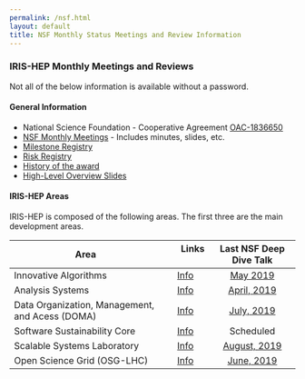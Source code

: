 ```yaml
---
permalink: /nsf.html
layout: default
title: NSF Monthly Status Meetings and Review Information
---
```

### IRIS-HEP Monthly Meetings and Reviews

Not all of the below information is available without a password.

#### General Information

* National Science Foundation - Cooperative Agreement [OAC-1836650](https://www.nsf.gov/awardsearch/showAward?AWD_ID=1836650)
* [NSF Monthly Meetings](https://indico.cern.ch/category/11204/) - Includes minutes, slides, etc.
* [Milestone Registry](https://docs.google.com/spreadsheets/d/1VKpHlQWXu_p8AUv5E5H_BzqF_i7hh2Z-Id0XPwNHu8o/edit#gid=0)
* [Risk Registry](https://docs.google.com/spreadsheets/d/11oyGUEew_UT4M67QkQtOJqwvXdjVV_FreDX3qaJJKD8/edit#gid=0)
* [History of the award](about/overview)
* [High-Level Overview Slides](https://docs.google.com/presentation/d/1FOkTKZbzyEPAzhZ5TNaxB3Gkqs1VzzS9CNXdNuJhx9Y/edit#slide=id.g450ed9a7a4_0_5) 

#### IRIS-HEP Areas
IRIS-HEP is composed of the following areas. The first three are the main development areas.

| Area | &nbsp; &nbsp; &nbsp; Links &nbsp; &nbsp; &nbsp;| Last NSF Deep Dive Talk |
| ---- | :-------------: | :-----: |
| Innovative Algorithms | [Info](ia) | [May 2019](https://indico.cern.ch/event/818460/contributions/3418066/attachments/1840620/3022159/InnovativeAlgorithms_May_2019_3.pdf) |
| Analysis Systems | [Info](as) | [April, 2019](https://indico.cern.ch/event/809187/contributions/3371163/attachments/1827920/2992539/IRIS_AS_overview_for_NSF-5.pdf) |
| Data Organization, Management, and Acess (DOMA) | [Info](doma) | [July, 2019](https://indico.cern.ch/event/834056/contributions/3495279/attachments/1877464/3092137/IRIS-HEP-DOMA-NSF.pdf)|
| Software Sustainability Core | [Info](ssc) | Scheduled |
| Scalable Systems Laboratory | [Info](ssl) | [August, 2019](https://indico.cern.ch/event/839481/contributions/3521577/attachments/1893314/3122869/2019.08.14_IRIS-HEP_SSL_for_NSF.pdf) |
| Open Science Grid (OSG-LHC) | [Info](osglhc) | [June, 2019](https://indico.cern.ch/event/820235/contributions/3428170/attachments/1861231/3058984/OSG-LHCforNSFJune12th2019.pdf) |


<br>
